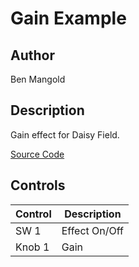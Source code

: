 # Gain Example

## Author

Ben Mangold

## Description

Gain effect for Daisy Field.

[Source Code](https://github.com/electro-smith/DaisyExamples/tree/master/field/gain)

## Controls

| Control | Description |
| --- | --- |
| SW 1 |  Effect On/Off |
| Knob 1 | Gain |

